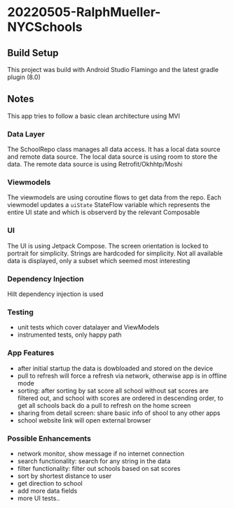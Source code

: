# 20220505-RalphMueller-NYCSchools

## Build Setup

This project was build with Android Studio Flamingo and the latest gradle plugin (8.0)

## Notes

This app tries to follow a basic clean architecture using MVI

### Data Layer

The SchoolRepo class manages all data access. It has a local data source and remote data source.
The local data source is using room to store the data. The remote data source is using
Retrofit/Okhhtp/Moshi

### Viewmodels

The viewmodels are using coroutine flows to get data from the repo. Each viewmodel updates
a `uiState` StateFlow variable which represents the entire UI state and
which is observerd by the relevant Composable

### UI

The UI is using Jetpack Compose. The screen orientation is locked to portrait for simplicity.
Strings are hardcoded for simplicity. Not all available data is displayed, only a subset which
seemed most interesting

### Dependency Injection

Hilt dependency injection is used

### Testing

- unit tests which cover datalayer and ViewModels
- instrumented tests, only happy path

### App Features

- after initial startup the data is dowbloaded and stored on the device
- pull to refresh will force a refresh via network, otherwise app is in offline mode
- sorting: after sorting by sat score all school without sat scores are filtered out, and school
  with scores are ordered in descending order,
  to get all schools back do a pull to refresh on the home screen
- sharing from detail screen: share basic info of shool to any other apps
- school website link will open external browser

### Possible Enhancements

- network monitor, show message if no internet connection
- search functionality: search for any string in the data
- filter functionality: filter out schools based on sat scores
- sort by shortest distance to user
- get direction to school
- add more data fields
- more UI tests..

